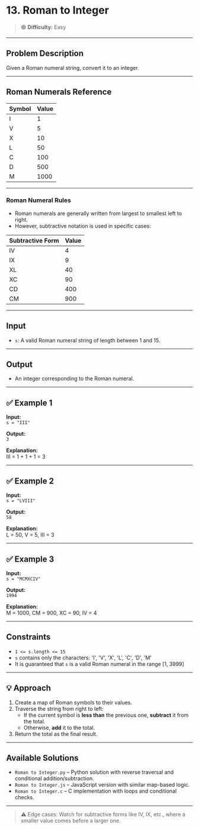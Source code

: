 # 13. Roman to Integer

> 🟢 **Difficulty:** Easy

---

## Problem Description

Given a Roman numeral string, convert it to an integer.

---

## Roman Numerals Reference

| Symbol | Value |
|--------|-------|
| I      | 1     |
| V      | 5     |
| X      | 10    |
| L      | 50    |
| C      | 100   |
| D      | 500   |
| M      | 1000  |

---

### Roman Numeral Rules

- Roman numerals are generally written from largest to smallest left to right.
- However, subtractive notation is used in specific cases:

| Subtractive Form | Value |
|------------------|-------|
| IV               | 4     |
| IX               | 9     |
| XL               | 40    |
| XC               | 90    |
| CD               | 400   |
| CM               | 900   |

---

## Input

- `s`: A valid Roman numeral string of length between 1 and 15.

---

## Output

- An integer corresponding to the Roman numeral.

---

## ✅ Example 1

**Input:**  
`s = "III"`

**Output:**  
`3`

**Explanation:**  
III = 1 + 1 + 1 = 3

---

## ✅ Example 2

**Input:**  
`s = "LVIII"`

**Output:**  
`58`

**Explanation:**  
L = 50, V = 5, III = 3

---

## ✅ Example 3

**Input:**  
`s = "MCMXCIV"`

**Output:**  
`1994`

**Explanation:**  
M = 1000, CM = 900, XC = 90, IV = 4

---

## Constraints

- `1 <= s.length <= 15`
- `s` contains only the characters: 'I', 'V', 'X', 'L', 'C', 'D', 'M'
- It is guaranteed that `s` is a valid Roman numeral in the range [1, 3999]

---

## 💡 Approach

1. Create a map of Roman symbols to their values.
2. Traverse the string from right to left:
   - If the current symbol is **less than** the previous one, **subtract** it from the total.
   - Otherwise, **add** it to the total.
3. Return the total as the final result.

---

## Available Solutions

- `Roman to Integer.py` – Python solution with reverse traversal and conditional addition/subtraction.
- `Roman to Integer.js` – JavaScript version with similar map-based logic.
- `Roman to Integer.c` – C implementation with loops and conditional checks.

---

> ⚠️ Edge cases: Watch for subtractive forms like IV, IX, etc., where a smaller value comes before a larger one.
